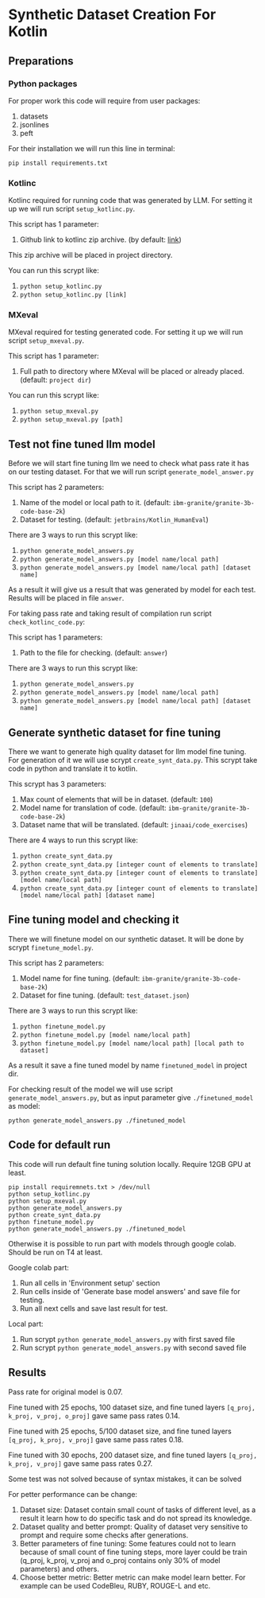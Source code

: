 # Synthetic Dataset Creation For Kotlin

## Preparations

### Python packages

For proper work this code will require from user packages:

1. datasets
2. jsonlines
3. peft

For their installation we will run this line in terminal:

```pip install requirements.txt```

### Kotlinc

Kotlinc required for running code that was generated by LLM.
For setting it up we will run script `setup_kotlinc.py`.

This script has 1 parameter:

1. Github link to kotlinc zip archive. (by
   default: [link](https://github.com/JetBrains/kotlin/releases/download/v2.0.20/kotlin-compiler-2.0.20.zip))

This zip archive will be placed in project directory.

You can run this scrypt like:

1. ```python setup_kotlinc.py```
2. ```python setup_kotlinc.py [link]```

### MXeval

MXeval required for testing generated code.
For setting it up we will run script `setup_mxeval.py`.

This script has 1 parameter:

1. Full path to directory where MXeval will be placed or already placed. (default: `project dir`)

You can run this scrypt like:

1. ```python setup_mxeval.py```
2. ```python setup_mxeval.py [path]```

## Test not fine tuned llm model

Before we will start fine tuning llm we need to check what pass rate it has on our testing dataset.
For that we will run script `generate_model_answer.py`

This script has 2 parameters:

1. Name of the model or local path to it. (default: `ibm-granite/granite-3b-code-base-2k`)
2. Dataset for testing. (default: `jetbrains/Kotlin_HumanEval`)

There are 3 ways to run this scrypt like:

1. ```python generate_model_answers.py```
2. ```python generate_model_answers.py [model name/local path]```
3. ```python generate_model_answers.py [model name/local path] [dataset name]```

As a result it will give us a result that was generated by model for each test.
Results will be placed in file `answer`.

For taking pass rate and taking result of compilation run script `check_kotlinc_code.py`:

This script has 1 parameters:

1. Path to the file for checking. (default: `answer`)

There are 3 ways to run this scrypt like:

1. ```python generate_model_answers.py```
2. ```python generate_model_answers.py [model name/local path]```
3. ```python generate_model_answers.py [model name/local path] [dataset name]```

## Generate synthetic dataset for fine tuning

There we want to generate high quality dataset for llm model fine tuning.
For generation of it we will use scrypt `create_synt_data.py`.
This scrypt take code in python and translate it to kotlin.

This scrypt has 3 parameters:

1. Max count of elements that will be in dataset. (default: `100`)
2. Model name for translation of code. (default: `ibm-granite/granite-3b-code-base-2k`)
3. Dataset name that will be translated. (default: `jinaai/code_exercises`)

There are 4 ways to run this scrypt like:

1. ```python create_synt_data.py```
2. ```python create_synt_data.py [integer count of elements to translate]```
3. ```python create_synt_data.py [integer count of elements to translate] [model name/local path]```
4. ```python create_synt_data.py [integer count of elements to translate] [model name/local path] [dataset name]```

## Fine tuning model and checking it

There we will finetune model on our synthetic dataset.
It will be done by scrypt `finetune_model.py`.

This script has 2 parameters:

1. Model name for fine tuning. (default: `ibm-granite/granite-3b-code-base-2k`)
2. Dataset for fine tuning. (default: `test_dataset.json`)

There are 3 ways to run this scrypt like:

1. ```python finetune_model.py```
2. ```python finetune_model.py [model name/local path]```
3. ```python finetune_model.py [model name/local path] [local path to dataset]```

As a result it save a fine tuned model by name `finetuned_model` in project dir.

For checking result of the model we will use script `generate_model_answers.py`,
but as input parameter give `./finetuned_model` as model:

```python generate_model_answers.py ./finetuned_model```

## Code for default run

This code will run default fine tuning solution locally. Require 12GB GPU at least. 

```angular2html
pip install requiremnets.txt > /dev/null
python setup_kotlinc.py
python setup_mxeval.py
python generate_model_answers.py
python create_synt_data.py
python finetune_model.py
python generate_model_answers.py ./finetuned_model
```

Otherwise it is possible to run part with models through google colab. 
Should be run on T4 at least.

Google colab part:

1. Run all cells in 'Environment setup' section
2. Run cells inside of 'Generate base model answers' and save file for testing.
3. Run all next cells and save last result for test.

Local part:

1. Run scrypt `python generate_model_answers.py` with first saved file
2. Run scrypt `python generate_model_answers.py` with second saved file

## Results

Pass rate for original model is 0.07.

Fine tuned with 25 epochs, 100 dataset size, and 
fine tuned layers `[q_proj, k_proj, v_proj, o_proj]` gave same pass rates 0.14.

Fine tuned with 25 epochs, 5/100 dataset size, and 
fine tuned layers `[q_proj, k_proj, v_proj]` gave same pass rates 0.18.

Fine tuned with 30 epochs, 200 dataset size, and 
fine tuned layers `[q_proj, k_proj, v_proj]` gave same pass rates 0.27.

Some test was not solved because of syntax mistakes, it can be solved  

For petter performance can be change:

1. Dataset size: 
   Dataset contain small count of tasks of different level, 
   as a result it learn how to do specific task and do not spread its knowledge.
2. Dataset quality and better prompt: 
   Quality of dataset very sensitive to prompt and require some checks after generations.
3. Better parameters of fine tuning: 
   Some features could not to learn because of small count of fine tuning steps,
   more layer could be train (q_proj, k_proj, v_proj and o_proj contains only 30% 
   of model parameters) and others.
4. Choose better metric: 
   Better metric can make model learn better. For example can be used CodeBleu,
   RUBY, ROUGE-L and etc.